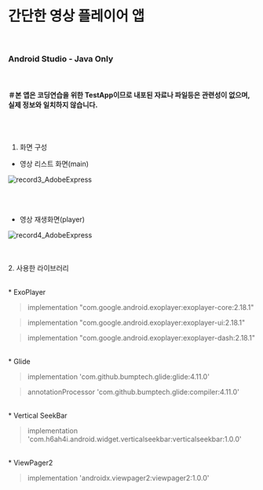 <h1>간단한 영상 플레이어 앱</h1></br>



<h3>Android Studio - Java Only</h3></br>



<h4>＃본 앱은 코딩연습을 위한 TestApp이므로 내포된 자료나 파일등은 관련성이 없으며, 실제 정보와 일치하지 않습니다.</h4>

</br></br>
1. 화면 구성


* 영상 리스트 화면(main)</br>

</t>![record3_AdobeExpress](https://user-images.githubusercontent.com/52855326/205234675-7b72b656-6d73-4405-8b27-1481aa4643c4.gif)


</br></br>
* 영상 재생화면(player)</br>

</t>![record4_AdobeExpress](https://user-images.githubusercontent.com/52855326/205235837-3c425d6e-6090-46e3-a914-e98cc15a2edb.gif)



</br></br>
2. 사용한 라이브러리

</br>
* ExoPlayer

> implementation "com.google.android.exoplayer:exoplayer-core:2.18.1"

> implementation "com.google.android.exoplayer:exoplayer-ui:2.18.1"

> implementation "com.google.android.exoplayer:exoplayer-dash:2.18.1"


</br>
* Glide

> implementation 'com.github.bumptech.glide:glide:4.11.0'

> annotationProcessor 'com.github.bumptech.glide:compiler:4.11.0'


</br>
* Vertical SeekBar

> implementation 'com.h6ah4i.android.widget.verticalseekbar:verticalseekbar:1.0.0'


</br>
* ViewPager2

> implementation 'androidx.viewpager2:viewpager2:1.0.0'
